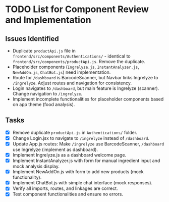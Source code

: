 # TODO List for Component Review and Implementation

## Issues Identified
- Duplicate `productApi.js` file in `frontend/src/components/Authentications/` - identical to `frontend/src/components/productApi.js`. Remove the duplicate.
- Placeholder components (`Ingrelyze.js`, `InstantAnalyzer.js`, `NewAddOn.js`, `ChatBot.js`) need implementation.
- Route for `/dashboard` is BarcodeScanner, but Navbar links Ingrelyze to `/ingrelyze`. Adjust routes and navigation for consistency.
- Login navigates to `/dashboard`, but main feature is Ingrelyze (scanner). Change navigation to `/ingrelyze`.
- Implement incomplete functionalities for placeholder components based on app theme (food analysis).

## Tasks
- [x] Remove duplicate `productApi.js` in `Authentications/` folder.
- [x] Change Login.jsx to navigate to `/ingrelyze` instead of `/dashboard`.
- [x] Update App.js routes: Make `/ingrelyze` use BarcodeScanner, `/dashboard` use Ingrelyze (implement as dashboard).
- [x] Implement Ingrelyze.js as a dashboard welcome page.
- [x] Implement InstantAnalyzer.js with form for manual ingredient input and mock analysis display.
- [x] Implement NewAddOn.js with form to add new products (mock functionality).
- [x] Implement ChatBot.js with simple chat interface (mock responses).
- [x] Verify all imports, routes, and linkages are correct.
- [x] Test component functionalities and ensure no errors.
